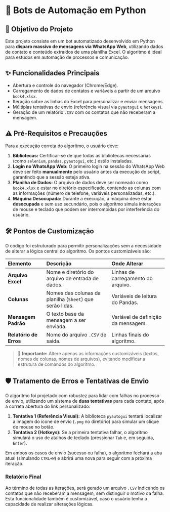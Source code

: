 # 🤖 Bots de Automação em Python

## 🎯 Objetivo do Projeto
Este projeto consiste em um bot automatizado desenvolvido em Python para **disparo massivo de mensagens via WhatsApp Web**, utilizando dados de contato e conteúdo extraídos de uma planilha Excel. O algoritmo é ideal para estudos em automação de processos e comunicação.

## ✨ Funcionalidades Principais
* Abertura e controle do navegador (Chrome/Edge).
* Carregamento de dados de contatos e variáveis a partir de um arquivo `book4.xlsx`.
* Iteração sobre as linhas do Excel para personalizar e enviar mensagens.
* Múltiplas tentativas de envio (referência visual via `pyautogui` e `hotkeys`).
* Geração de um relatório `.CSV` com os contatos que não receberam a mensagem.

## ⚠️ Pré-Requisitos e Precauções
Para a execução correta do algoritmo, o usuário deve:

1.  **Bibliotecas:** Certificar-se de que todas as bibliotecas necessárias (como `selenium`, `pandas`, `pyautogui`, etc.) estão instaladas.
2.  **Login no WhatsApp Web:** O primeiro login na sessão do WhatsApp Web deve ser feito **manualmente** pelo usuário antes da execução do script, garantindo que a sessão esteja ativa.
3.  **Planilha de Dados:** O arquivo de dados deve ser nomeado como `book4.xlsx` e estar no diretório especificado, contendo as colunas com as informações (número de telefone, variáveis personalizadas, etc.).
4.  **Máquina Desocupada:** Durante a execução, a máquina deve estar **desocupada** e sem uso secundário, pois o algoritmo simula interações de mouse e teclado que podem ser interrompidas por interferência do usuário.

## 🛠️ Pontos de Customização
O código foi estruturado para permitir personalizações sem a necessidade de alterar a lógica central do algoritmo. Os pontos customizáveis são:

| Elemento | Descrição | Onde Alterar |
| :--- | :--- | :--- |
| **Arquivo Excel** | Nome e diretório do arquivo de entrada de dados. | Linhas de carregamento do arquivo. |
| **Colunas** | Nomes das colunas da planilha (`Sheet`) que serão lidas. | Variáveis de leitura do Pandas. |
| **Mensagem Padrão** | O texto base da mensagem a ser enviada. | Variável de definição da mensagem. |
| **Relatório de Erros** | Nome do arquivo `.CSV` de saída. | Linhas finais do algoritmo. |

> 📌 **Importante:** Altere apenas as informações customizáveis (textos, nomes de colunas, nomes de arquivos), evitando modificar a estrutura de comandos do algoritmo.

## 🛡️ Tratamento de Erros e Tentativas de Envio
O algoritmo foi projetado com robustez para lidar com falhas no processo de envio, utilizando um sistema de **duas tentativas** para cada contato, após a correta abertura do link personalizado:

1.  **Tentativa 1 (Referência Visual):** A biblioteca `pyautogui` tentará localizar a imagem do ícone de envio (`.png` no diretório) para simular um clique de mouse no botão.
2.  **Tentativa 2 (Hotkeys):** Se a primeira tentativa falhar, o algoritmo simulará o uso de atalhos de teclado (pressionar `Tab` e, em seguida, `Enter`).

Em ambos os casos de envio (sucesso ou falha), o algoritmo fechará a aba atual (simulando `CTRL+W`) e abrirá uma nova para seguir com a próxima iteração.

### Relatório Final
Ao término de todas as iterações, será gerado um arquivo `.CSV` indicando os contatos que não receberam a mensagem, sem distinguir o motivo da falha. Esta funcionalidade também é customizável, caso o usuário tenha a capacidade de realizar alterações lógicas.
